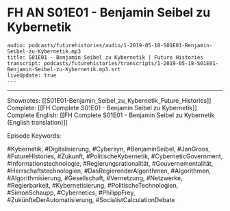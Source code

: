 
# FH AN S01E01 - Benjamin Seibel zu Kybernetik

```audio-note
audio: podcasts/futurehistories/audio/1-2019-05-18-S01E01-Benjamin-Seibel-zu-Kybernetik.mp3
title: S01E01 - Benjamin Seibel zu Kybernetik | Future Histories
transcript: podcasts/futurehistories/transcripts/1-2019-05-18-S01E01-Benjamin-Seibel-zu-Kybernetik.mp3.srt
liveUpdate: true
---

```
---


Shownotes: [[S01E01-Benjamin_Seibel_zu_Kybernetik_Future_Histories]]
Complete: [[FH Complete S01E01 - Benjamin Seibel zu Kybernetik]]
Complete English: [[FH Complete S01E01 - Benjamin Seibel zu Kybernetik (English translation)]]



Episode Keywords:

#Kybernetik, #Digitalisierung, #Cybersyn, #BenjaminSeibel, #JanGroos, #FutureHistories, #Zukunft, #PolitischeKybernetik, #CyberneticGovernment, #Informationstechnologie, #Regierungsrationalität, #Gouvernementalität, #Herrschaftstechnologien, #DasRegierenderAlgorithmen, #Algorithmen, #Algorithmisierung, #Gesellschaft, #Vernetzung, #Netzwerke, #Regierbarkeit, #Kybernetisierung, #PolitischeTechnologien, #SimonSchaupp, #Cybernetics, #PhilippFrey, #ZukünfteDerAutomatisierung, #SocialistCalculationDebate
